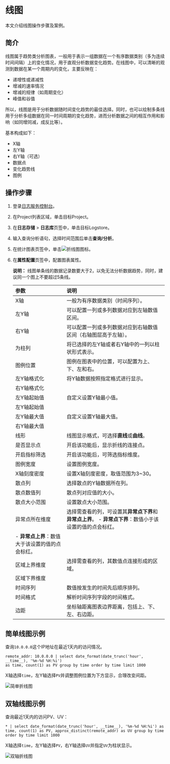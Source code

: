 # 线图

本文介绍线图操作步骤及案例。

## 简介

线图属于趋势类分析图表，一般用于表示一组数据在一个有序数据类别（多为连续时间间隔）上的变化情况，用于直观分析数据变化趋势。在线图中，可以清晰的观测到数据在某一个周期内的变化，主要反映在：

-   递增性或递减性
-   增减的速率情况
-   增减的规律（如周期变化）
-   峰值和谷值

所以，线图是用于分析数据随时间变化趋势的最佳选择。同时，也可以绘制多条线用于分析多组数据在同一时间周期的变化趋势，进而分析数据之间的相互作用和影响（如同增同减，成反比等）。

基本构成如下：

-   X轴
-   左Y轴
-   右Y轴（可选）
-   数据点
-   变化趋势线
-   图例

## 操作步骤

1.  登录[日志服务控制台](https://sls.console.aliyun.com)。

2.  在Project列表区域，单击目标Project。

3.  在**日志存储** \> **日志库**页签中，单击目标Logstore。

4.  输入查询分析语句，选择时间范围后单击**查询/分析**。

5.  在统计图表页签中，单击![折线图](https://static-aliyun-doc.oss-accelerate.aliyuncs.com/assets/img/zh-CN/6620616951/p93114.png)图标。

6.  在**属性配置**页签中，配置图表属性。

    **说明：** 线图单条线的数据记录数要大于2，以免无法分析数据趋势，同时，建议同一个图上不要超过5条线。

    |参数|说明|
    |:-|:-|
    |X轴|一般为有序数据类别（时间序列）。|
    |左Y轴|可以配置一列或多列数据对应到左轴数值区间。|
    |右Y轴|可以配置一列或多列数据对应到右轴数值区间（右轴图层高于左轴）。|
    |为柱列|将已选择的左Y轴或者右Y轴中的一列以柱状形式表示。|
    |图例位置|图例在图表中的位置，可以配置为上、下、左和右。|
    |左Y轴格式化|将Y轴数据按照指定格式进行显示。|
    |右Y轴格式化|
    |左Y轴起始值|自定义设置Y轴最小值。|
    |左Y轴起始值|
    |左Y轴最大值|自定义设置Y轴最大值。|
    |右Y轴最大值|
    |线形|线图显示格式，可选择**直线**或**曲线**。|
    |是否显示点|开启该功能后，显示折线的连接点。|
    |开启指标筛选|开启该功能后，可筛选指标维度。|
    |图例宽度|设置图例宽度。|
    |X轴刻度密度|设置X轴刻度密度，取值范围为3~30。|
    |散点列|选择散点的Y轴数据所在列。|
    |散点数值列|散点列对应值的大小。|
    |散点大小范围|设置散点大小范围。|
    |异常点所在维度|选择需查看的列，可设置其**异常点下界**和**异常点上界**。     -   **异常点下界**：数值小于该设置的值的点会标红。
    -   **异常点上界**：数值大于该设置的值的点会标红。 |
    |区域上界维度|选择需查看的列，其数值点连接形成的区域。|
    |区域下界维度|
    |时间序列|数值按发生的时间先后顺序排列。|
    |时间格式|解析时间序列字段的时间格式。|
    |边距|坐标轴距离图表边界距离，包括上、下、左、右边距。|


## 简单线图示例

查询`10.0.0.0`这个IP地址在最近1天内的访问情况。

```
remote_addr: 10.0.0.0 | select date_format(date_trunc('hour', __time__), '%m-%d %H:%i') 
as time, count(1) as PV group by time order by time limit 1000
```

X轴选择`time`，左Y轴选择`PV`并调整图例位置为下方显示，合理改变间距。

![简单折线图](https://static-aliyun-doc.oss-accelerate.aliyuncs.com/assets/img/zh-CN/3327423061/p5709.png)

## 双轴线图示例

查询最近1天内的访问PV、UV：

```
* | select date_format(date_trunc('hour', __time__), '%m-%d %H:%i') as time, count(1) as PV, approx_distinct(remote_addr) as UV group by time order by time limit 1000
```

X轴选择`time`，左Y轴选择`PV`，右Y轴选择`UV`并指定`UV`为柱状显示。

![双轴折线图](https://static-aliyun-doc.oss-accelerate.aliyuncs.com/assets/img/zh-CN/3327423061/p5710.png)

